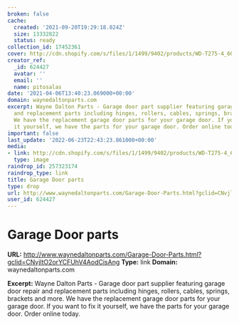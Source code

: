 ```yaml
---
broken: false
cache:
  created: '2021-09-20T19:29:18.024Z'
  size: 13332822
  status: ready
collection_id: 17452361
cover: http://cdn.shopify.com/s/files/1/1499/9402/products/WD-T275-4_600x.jpg?v=1595280045
creator_ref:
  _id: 624427
  avatar: ''
  email: ''
  name: pitosalas
date: '2021-04-06T13:40:23.069000+00:00'
domain: waynedaltonparts.com
excerpt: Wayne Dalton Parts - Garage door part supplier featuring garage door repair
  and replacement parts including hinges, rollers, cables, springs, brackets and more.
  We have the replacement garage door parts for your garage door. If you want to fix
  it yourself, we have the parts for your garage door. Order online today.
important: false
last_update: '2022-06-23T22:43:23.861000+00:00'
media:
- link: http://cdn.shopify.com/s/files/1/1499/9402/products/WD-T275-4_600x.jpg?v=1595280045
  type: image
raindrop_id: 257323174
raindrop_type: link
title: Garage Door parts
type: drop
url: http://www.waynedaltonparts.com/Garage-Door-Parts.html?gclid=CNvjltO2orYCFUhV4AodCisAng
user_id: 624427
---
```


# Garage Door parts

**URL:** http://www.waynedaltonparts.com/Garage-Door-Parts.html?gclid=CNvjltO2orYCFUhV4AodCisAng
**Type:** link
**Domain:** waynedaltonparts.com

**Excerpt:** Wayne Dalton Parts - Garage door part supplier featuring garage door repair and replacement parts including hinges, rollers, cables, springs, brackets and more. We have the replacement garage door parts for your garage door. If you want to fix it yourself, we have the parts for your garage door. Order online today.
